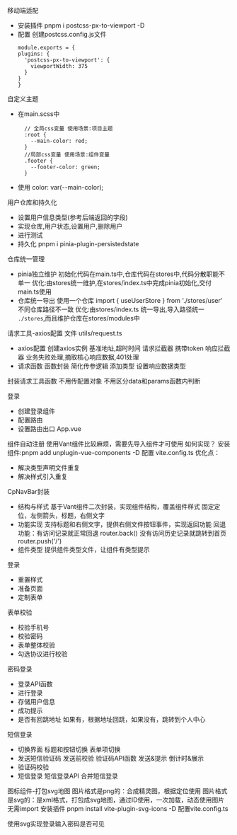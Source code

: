 移动端适配

- 安装插件
  pnpm i postcss-px-to-viewport -D
- 配置
  创建postcss.config.js文件
  ```
  module.exports = {
  plugins: {
    'postcss-px-to-viewport': {
      viewportWidth: 375
    }
  }
  }
  ```

自定义主题
- 在main.scss中
  ```
    // 全局css变量 使用场景:项目主题
    :root {
      --main-color: red;
    }
    //局部css变量 使用场景:组件变量
    .footer {
      --footer-color: green;
    }
  ```
- 使用
  color: var(--main-color);


用户仓库和持久化
- 设置用户信息类型(参考后端返回的字段)
- 实现仓库,用户状态,设置用户,删除用户
- 进行测试
- 持久化
  pnpm i pinia-plugin-persistedstate

仓库统一管理
- pinia独立维护
  初始化代码在main.ts中,仓库代码在stores中,代码分散职能不单一
  优化:由stores统一维护,在stores/index.ts中完成pinia初始化,交付main.ts使用
- 仓库统一导出
  使用一个仓库 import { useUserStore } from './stores/user' 不同仓库路径不一致
  优化:由stores/index.ts 统一导出,导入路径统一 `./stores`,而且维护仓库在stores/modules中

请求工具-axios配置  文件 utils/request.ts
- axios配置
  创建axios实例  基准地址,超时时间
  请求拦截器 携带token
  响应拦截器 业务失败处理,摘取核心响应数据,401处理
- 请求函数
  函数封装 简化传参逻辑
  添加类型 设置响应数据类型

封装请求工具函数
  不用传配置对象
  不用区分data和params函数内判断

登录
- 创建登录组件
- 配置路由
- 设置路由出口  App.vue

组件自动注册
使用Vant组件比较麻烦，需要先导入组件才可使用
如何实现？
安装组件:pnpm add unplugin-vue-components -D
配置 vite.config.ts
优化点：
- 解决类型声明文件重复
- 解决样式引入重复


CpNavBar封装
- 结构与样式
  基于Vant组件二次封装，实现组件结构，覆盖组件样式
  固定定位，左侧箭头，标题，右侧文字
- 功能实现
  支持标题和右侧文字，提供右侧文件按钮事件，实现返回功能
    回退功能：有访问记录就正常回退 router.back()
            没有访问历史记录就跳转到首页 router.push('/')
- 组件类型
  提供组件类型文件，让组件有类型提示


登录
- 重置样式
- 准备页面
- 定制表单
  
表单校验
- 校验手机号
- 校验密码
- 表单整体校验
- 勾选协议进行校验

密码登录
- 登录API函数
- 进行登录
- 存储用户信息
- 成功提示
- 是否有回跳地址 如果有，根据地址回跳，如果没有，跳转到个人中心

短信登录
- 切换界面
  标题和按钮切换
  表单项切换
- 发送短信验证码
  发送前校验
  验证码API函数
  发送&提示
  倒计时&展示
- 验证码校验
- 短信登录
  短信登录API
  合并短信登录

图标组件-打包svg地图
图片格式是png的：合成精灵图，根据定位使用
图片格式是svg的：是xml格式，打包成svg地图，通过ID使用，一次加载，动态使用图片无需import
安装插件 pnpm install vite-plugin-svg-icons -D
配置vite.config.ts

使用svg实现登录输入密码是否可见